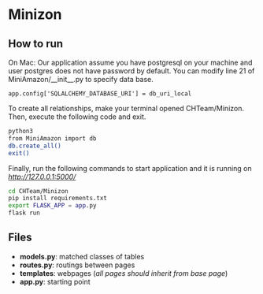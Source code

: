 # Minizon
## How to run
On Mac:
Our application assume you have postgresql on your machine and user postgres does not have password by default.
You can modify line 21 of MiniAmazon/\_\_init__.py to specify data base. 
```code
app.config['SQLALCHEMY_DATABASE_URI'] = db_uri_local
```
To create all relationships, make your terminal opened CHTeam/Minizon. Then, execute the following code and exit.
```bash
python3
from MiniAmazon import db
db.create_all()
exit()
```
Finally, run the following commands to start application and it is running on *http://127.0.0.1:5000/*
```bash
cd CHTeam/Minizon
pip install requirements.txt
export FLASK_APP = app.py
flask run
```

## Files

- **models.py**: matched classes of tables
- **routes.py**: routings between pages
- **templates**: webpages (*all pages should inherit from base page*)
- **app.py**: starting point 
